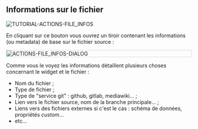 ## Informations sur le fichier

<div>
  <img
    alt="TUTORIAL-ACTIONS-FILE_INFOS"
    src="https://raw.githubusercontent.com/multi-coop/datami-documentation-content/main/images/tutorial/commented/tutorial-03.png"
    />
</div>

En cliquant sur ce bouton <span class="icon"><i class="mdi mdi-information-outline"></i></span> vous ouvrez un tiroir contenant les informations (ou metadata) de base sur le fichier source :

<div style="border: thin solid lightgrey;">
  <img
    alt="ACTIONS-FILE_INFOS-DIALOG"
    src="https://raw.githubusercontent.com/multi-coop/datami-documentation-content/main/images/tutorial/actions-file_infos.png"
    />
</div>

Comme vous le voyez les informations détaillent plusieurs choses concernant le widget et le fichier :

- Nom du fichier ;
- Type de fichier ;
- Type de "service git" : github, gitlab, mediawiki... ;
- Lien vers le fichier source, nom de la branche principale... ;
- Liens vers des fichiers externes si c'est le cas : schéma de données, propriétés _custom_...
- etc...
